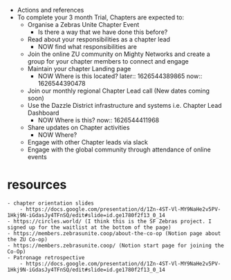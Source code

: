 - Actions and references
- To complete your 3 month Trial, Chapters are expected to:
	- Organise a Zebras Unite Chapter Event
		- Is there a way that we have done this before?
	- Read about your responsibilities as a chapter lead
		- NOW find what responsibilities are
	- Join the online ZU community on Mighty Networks and create a group for your chapter members to connect and engage
	- Maintain your chapter Landing page
		- NOW Where is this located?
		  later:: 1626544389865
		  now:: 1626544390478
	- Join our monthly regional Chapter Lead call (New dates coming soon)
	- Use the Dazzle District infrastructure and systems i.e. Chapter Lead Dashboard
		- NOW Where is this?
		  now:: 1626544411968
	- Share updates on Chapter activities
		- NOW Where?
	- Engage with other Chapter leads via slack
	- Engage with the global community through attendance of online events
# resources
	- chapter orientation slides
		- https://docs.google.com/presentation/d/1Zn-4ST-Vl-MY9NaHe2v5PV-1Hkj9N-iGdasJy4TFnSQ/edit#slide=id.ge1780f2f13_0_14
	- https://circles.world/ (I think this is the SF Zebras project. I signed up for the waitlist at the bottom of the page)
	- https://members.zebrasunite.coop/about-the-co-op (Notion page about the ZU Co-op)
	- https://members.zebrasunite.coop/ (Notion start page for joining the Co-Op)
	- Patronage retrospective
		- https://docs.google.com/presentation/d/1Zn-4ST-Vl-MY9NaHe2v5PV-1Hkj9N-iGdasJy4TFnSQ/edit#slide=id.ge1780f2f13_0_14